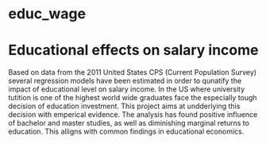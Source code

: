 # educ_wage
# Educational effects on salary income
Based on data from the 2011 United States CPS (Current Population Survey) several regression models have been estimated in order to qunatify the impact of educational level on salary income. In the US where university tutition is one of the highest world wide graduates face the especially tough decision of education investment. This project aims at undderlying this decision with emperical evidence. The analysis has found positive influence of bachelor and master studies, as well as diminishing marginal returns to education. This alligns with common findings in educational economics.

